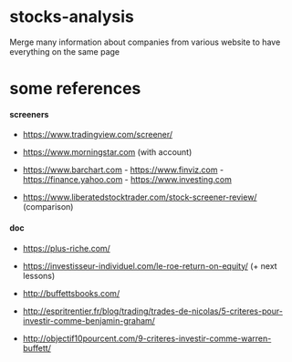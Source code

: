 # stocks-analysis

Merge many information about companies from various website to have everything on the same page

# some references

#### screeners

* https://www.tradingview.com/screener/
* https://www.morningstar.com (with account)

* https://www.barchart.com - https://www.finviz.com - https://finance.yahoo.com - https://www.investing.com

* https://www.liberatedstocktrader.com/stock-screener-review/ (comparison)

#### doc

* https://plus-riche.com/
* https://investisseur-individuel.com/le-roe-return-on-equity/ (+ next lessons)

* http://buffettsbooks.com/

* http://espritrentier.fr/blog/trading/trades-de-nicolas/5-criteres-pour-investir-comme-benjamin-graham/
* http://objectif10pourcent.com/9-criteres-investir-comme-warren-buffett/
